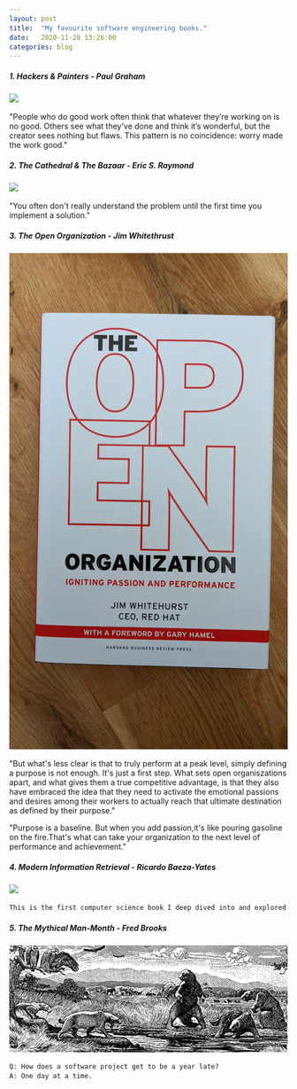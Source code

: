 ```yaml
---
layout: post
title:  "My favourite software engineering books."
date:   2020-11-28 13:26:00
categories: blog
---
```


##### 1. Hackers & Painters - Paul Graham

<div class="honeycombpic-small">
<img src="https://github.com/bawn92/bawn92.github.io/blob/master/assets/img/book-hackers-and-painters.jpg?raw=true"/>
</div>

"People who do good work often think that whatever they’re working on is no good. Others see what they’ve done and think it’s wonderful, but the creator sees nothing but flaws. This pattern is no coincidence: worry made the work good."

##### 2. The Cathedral & The Bazaar - Eric S. Raymond

<div class="honeycombpic-small">
<img src="https://github.com/bawn92/bawn92.github.io/blob/master/assets/img/book-cathedral.jpg?raw=true"/>
</div>

"You often don't really understand the problem until the first time you implement a solution."

##### 3. The Open Organization - Jim Whitethrust

<div class="honeycombpic-small">
<img src="https://github.com/bawn92/bawn92.github.io/blob/master/assets/img/book-open-org.jpg?raw=true"/>
</div>

"But what's less clear is that to truly perform at a peak level, simply defining a purpose is not enough. It's just a first step. What sets open organiszations apart, and what gives them a true competitive advantage, is that they also have embraced the idea that they need to activate the emotional passions and desires among their workers to actually reach that ultimate destination as defined by their purpose."


"Purpose is a baseline. But when you add passion,it's like pouring gasoline on the fire.That's what can take your organization to the next level of performance and achievement."

##### 4. Modern Information Retrieval - Ricardo Baeza-Yates

<div class="honeycombpic-small">
<img src="https://github.com/bawn92/bawn92.github.io/blob/master/assets/img/book-modern-information.jpg?raw=true"/>
</div>

```HTML
This is the first computer science book I deep dived into and explored / implemented the algorithms dicssued within.
``` 

##### 5. The Mythical Man-Month - Fred Brooks

<div class="honeycombpic-short">
<img src="https://github.com/bawn92/bawn92.github.io/blob/master/assets/img/book-mytical.png?raw=true"/>
</div>

```HTML
Q: How does a software project get to be a year late? 
A: One day at a time.
```